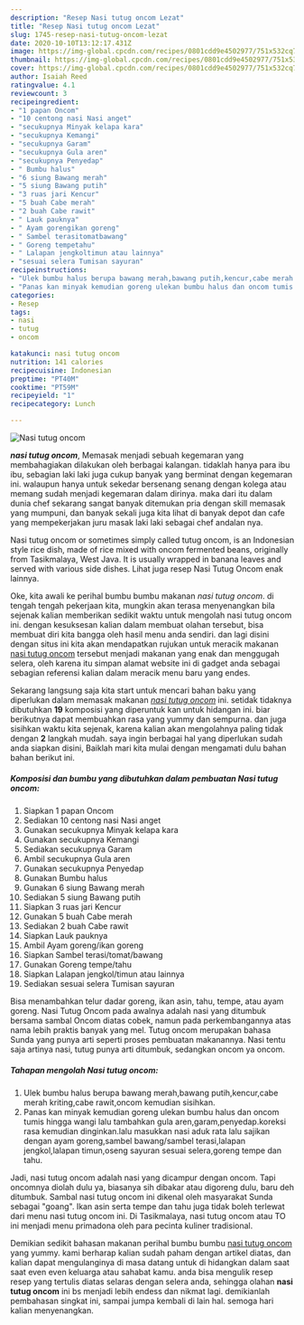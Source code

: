 ```yaml
---
description: "Resep Nasi tutug oncom Lezat"
title: "Resep Nasi tutug oncom Lezat"
slug: 1745-resep-nasi-tutug-oncom-lezat
date: 2020-10-10T13:12:17.431Z
image: https://img-global.cpcdn.com/recipes/0801cdd9e4502977/751x532cq70/nasi-tutug-oncom-foto-resep-utama.jpg
thumbnail: https://img-global.cpcdn.com/recipes/0801cdd9e4502977/751x532cq70/nasi-tutug-oncom-foto-resep-utama.jpg
cover: https://img-global.cpcdn.com/recipes/0801cdd9e4502977/751x532cq70/nasi-tutug-oncom-foto-resep-utama.jpg
author: Isaiah Reed
ratingvalue: 4.1
reviewcount: 3
recipeingredient:
- "1 papan Oncom"
- "10 centong nasi Nasi anget"
- "secukupnya Minyak kelapa kara"
- "secukupnya Kemangi"
- "secukupnya Garam"
- "secukupnya Gula aren"
- "secukupnya Penyedap"
- " Bumbu halus"
- "6 siung Bawang merah"
- "5 siung Bawang putih"
- "3 ruas jari Kencur"
- "5 buah Cabe merah"
- "2 buah Cabe rawit"
- " Lauk pauknya"
- " Ayam gorengikan goreng"
- " Sambel terasitomatbawang"
- " Goreng tempetahu"
- " Lalapan jengkoltimun atau lainnya"
- "sesuai selera Tumisan sayuran"
recipeinstructions:
- "Ulek bumbu halus berupa bawang merah,bawang putih,kencur,cabe merah kriting,cabe rawit,oncom kemudian sisihkan."
- "Panas kan minyak kemudian goreng ulekan bumbu halus dan oncom tumis hingga wangi lalu tambahkan gula aren,garam,penyedap.koreksi rasa kemudian dinginkan.lalu masukkan nasi aduk rata lalu sajikan dengan ayam goreng,sambel bawang/sambel terasi,lalapan jengkol,lalapan timun,oseng sayuran sesuai selera,goreng tempe dan tahu."
categories:
- Resep
tags:
- nasi
- tutug
- oncom

katakunci: nasi tutug oncom 
nutrition: 141 calories
recipecuisine: Indonesian
preptime: "PT40M"
cooktime: "PT59M"
recipeyield: "1"
recipecategory: Lunch

---
```



![Nasi tutug oncom](https://img-global.cpcdn.com/recipes/0801cdd9e4502977/751x532cq70/nasi-tutug-oncom-foto-resep-utama.jpg)

<b><i>nasi tutug oncom</i></b>, Memasak menjadi sebuah kegemaran yang membahagiakan dilakukan oleh berbagai kalangan. tidaklah hanya para ibu ibu, sebagian laki laki juga cukup banyak yang berminat dengan kegemaran ini. walaupun hanya untuk sekedar bersenang senang dengan kolega atau memang sudah menjadi kegemaran dalam dirinya. maka dari itu dalam dunia chef sekarang sangat banyak ditemukan pria dengan skill memasak yang mumpuni, dan banyak sekali juga kita lihat di banyak depot dan cafe yang mempekerjakan juru masak laki laki sebagai chef andalan nya.

Nasi tutug oncom or sometimes simply called tutug oncom, is an Indonesian style rice dish, made of rice mixed with oncom fermented beans, originally from Tasikmalaya, West Java. It is usually wrapped in banana leaves and served with various side dishes. Lihat juga resep Nasi Tutug Oncom enak lainnya.

Oke, kita awali ke perihal bumbu bumbu makanan <i>nasi tutug oncom</i>. di tengah tengah pekerjaan kita, mungkin akan terasa menyenangkan bila sejenak kalian memberikan sedikit waktu untuk mengolah nasi tutug oncom ini. dengan kesuksesan kalian dalam membuat olahan tersebut, bisa membuat diri kita bangga oleh hasil menu anda sendiri. dan lagi disini dengan situs ini kita akan mendapatkan rujukan untuk meracik makanan <u>nasi tutug oncom</u> tersebut menjadi makanan yang enak dan menggugah selera, oleh karena itu simpan alamat website ini di gadget anda sebagai sebagian referensi kalian dalam meracik menu baru yang endes.


Sekarang langsung saja kita start untuk mencari bahan baku yang diperlukan dalam memasak makanan <u><i>nasi tutug oncom</i></u> ini. setidak tidaknya dibutuhkan <b>19</b> komposisi yang diperuntuk kan untuk hidangan ini. biar berikutnya dapat membuahkan rasa yang yummy dan sempurna. dan juga sisihkan waktu kita sejenak, karena kalian akan mengolahnya paling tidak dengan <b>2</b> langkah mudah. saya ingin berbagai hal yang diperlukan sudah anda siapkan disini, Baiklah mari kita mulai dengan mengamati dulu bahan bahan berikut ini.

<!--inarticleads1-->

##### Komposisi dan bumbu yang dibutuhkan dalam pembuatan Nasi tutug oncom:

1. Siapkan 1 papan Oncom
1. Sediakan 10 centong nasi Nasi anget
1. Gunakan secukupnya Minyak kelapa kara
1. Gunakan secukupnya Kemangi
1. Sediakan secukupnya Garam
1. Ambil secukupnya Gula aren
1. Gunakan secukupnya Penyedap
1. Gunakan  Bumbu halus
1. Gunakan 6 siung Bawang merah
1. Sediakan 5 siung Bawang putih
1. Siapkan 3 ruas jari Kencur
1. Gunakan 5 buah Cabe merah
1. Sediakan 2 buah Cabe rawit
1. Siapkan  Lauk pauknya
1. Ambil  Ayam goreng/ikan goreng
1. Siapkan  Sambel terasi/tomat/bawang
1. Gunakan  Goreng tempe/tahu
1. Siapkan  Lalapan jengkol/timun atau lainnya
1. Sediakan sesuai selera Tumisan sayuran


Bisa menambahkan telur dadar goreng, ikan asin, tahu, tempe, atau ayam goreng. Nasi Tutug Oncom pada awalnya adalah nasi yang ditumbuk bersama sambal Oncom diatas cobek, namun pada perkembangannya atas nama lebih praktis banyak yang mel. Tutug oncom merupakan bahasa Sunda yang punya arti seperti proses pembuatan makanannya. Nasi tentu saja artinya nasi, tutug punya arti ditumbuk, sedangkan oncom ya oncom. 

<!--inarticleads2-->

##### Tahapan mengolah Nasi tutug oncom:

1. Ulek bumbu halus berupa bawang merah,bawang putih,kencur,cabe merah kriting,cabe rawit,oncom kemudian sisihkan.
1. Panas kan minyak kemudian goreng ulekan bumbu halus dan oncom tumis hingga wangi lalu tambahkan gula aren,garam,penyedap.koreksi rasa kemudian dinginkan.lalu masukkan nasi aduk rata lalu sajikan dengan ayam goreng,sambel bawang/sambel terasi,lalapan jengkol,lalapan timun,oseng sayuran sesuai selera,goreng tempe dan tahu.


Jadi, nasi tutug oncom adalah nasi yang dicampur dengan oncom. Tapi oncomnya diolah dulu ya, biasanya sih dibakar atau digoreng dulu, baru deh ditumbuk. Sambal nasi tutug oncom ini dikenal oleh masyarakat Sunda sebagai &#34;goang&#34;. Ikan asin serta tempe dan tahu juga tidak boleh terlewat dari menu nasi tutug oncom ini. Di Tasikmalaya, nasi tutug oncom atau TO ini menjadi menu primadona oleh para pecinta kuliner tradisional. 

Demikian sedikit bahasan makanan perihal bumbu bumbu <u>nasi tutug oncom</u> yang yummy. kami berharap kalian sudah paham dengan artikel diatas, dan kalian dapat mengulanginya di masa datang untuk di hidangkan dalam saat saat even even keluarga atau sahabat kamu. anda bisa mengulik resep resep yang tertulis diatas selaras dengan selera anda, sehingga olahan <b>nasi tutug oncom</b> ini bs menjadi lebih endess dan nikmat lagi. demikianlah pembahasan singkat ini, sampai jumpa kembali di lain hal. semoga hari kalian menyenangkan.
